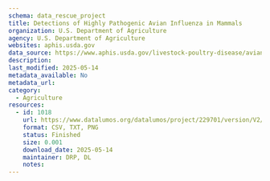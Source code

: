 ```yaml
---
schema: data_rescue_project 
title: Detections of Highly Pathogenic Avian Influenza in Mammals
organization: U.S. Department of Agriculture
agency: U.S. Department of Agriculture
websites: aphis.usda.gov
data_source: https://www.aphis.usda.gov/livestock-poultry-disease/avian/avian-influenza/hpai-detections/mammals
description: 
last_modified: 2025-05-14
metadata_available: No
metadata_url: 
category:
  - Agriculture 
resources:
  - id: 1018
    url: https://www.datalumos.org/datalumos/project/229701/version/V2/view
    format: CSV, TXT, PNG
    status: Finished
    size: 0.001
    download_date: 2025-05-14
    maintainer: DRP, DL
    notes: 
---
```

